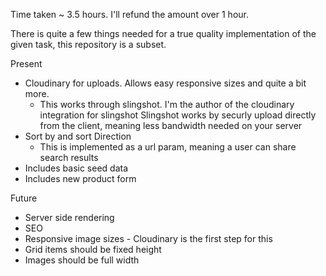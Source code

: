 Time taken ~ 3.5 hours.  I'll refund the amount over 1 hour.

There is quite a few things needed for a true quality implementation of the given task, this repository is a subset.


Present
- Cloudinary for uploads.  Allows easy responsive sizes and quite a bit more.
  - This works through slingshot.  I'm the author of the cloudinary integration for slingshot
    Slingshot works by securly upload directly from the client, meaning less bandwidth needed on your server
- Sort by and sort Direction
  - This is implemented as a url param, meaning a user can share search results
- Includes basic seed data
- Includes new product form


Future
- Server side rendering
- SEO 
- Responsive image sizes - Cloudinary is the first step for this
- Grid items should be fixed height
- Images should be full width

